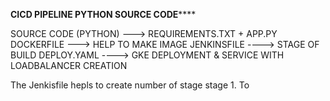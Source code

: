 ******************************CICD PIPELINE PYTHON SOURCE CODE**********************************


SOURCE CODE (PYTHON)  ---> REQUIREMENTS.TXT + APP.PY
DOCKERFILE ---> HELP TO MAKE IMAGE
JENKINSFILE ----> STAGE OF BUILD
DEPLOY.YAML ----> GKE DEPLOYMENT & SERVICE WITH LOADBALANCER CREATION

The Jenkisfile hepls to create number of stage
stage 1. To 
